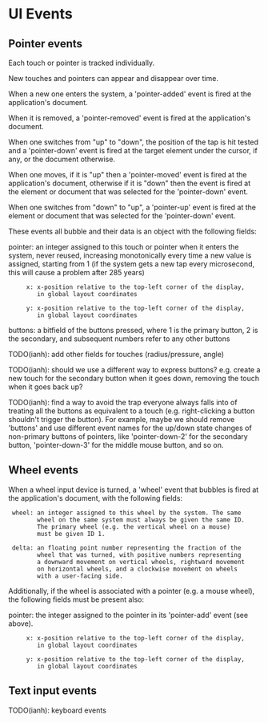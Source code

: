 UI Events
=========

Pointer events
--------------

Each touch or pointer is tracked individually.

New touches and pointers can appear and disappear over time.

When a new one enters the system, a 'pointer-added' event is fired at
the application's document.

When it is removed, a 'pointer-removed' event is fired at the
application's document.

When one switches from "up" to "down", the position of the tap is hit
tested and a 'pointer-down' event is fired at the target element under
the cursor, if any, or the document otherwise.

When one moves, if it is "up" then a 'pointer-moved' event is fired at
the application's document, otherwise if it is "down" then the event
is fired at the element or document that was selected for the
'pointer-down' event.

When one switches from "down" to "up", a 'pointer-up' event is fired
at the element or document that was selected for the 'pointer-down'
event.


These events all bubble and their data is an object with the following
fields:

   pointer: an integer assigned to this touch or pointer when it
            enters the system, never reused, increasing monotonically
            every time a new value is assigned, starting from 1 (if
            the system gets a new tap every microsecond, this will
            cause a problem after 285 years)
 
         x: x-position relative to the top-left corner of the display,
            in global layout coordinates
 
         y: x-position relative to the top-left corner of the display,
            in global layout coordinates

   buttons: a bitfield of the buttons pressed, where 1 is the primary
            button, 2 is the secondary, and subsequent numbers refer
            to any other buttons

TODO(ianh): add other fields for touches (radius/pressure, angle)

TODO(ianh): should we use a different way to express buttons? e.g.
create a new touch for the secondary button when it goes down,
removing the touch when it goes back up?

TODO(ianh): find a way to avoid the trap everyone always falls into of
treating all the buttons as equivalent to a touch (e.g. right-clicking
a button shouldn't trigger the button). For example, maybe we should
remove 'buttons' and use different event names for the up/down state
changes of non-primary buttons of pointers, like 'pointer-down-2' for
the secondary button, 'pointer-down-3' for the middle mouse button,
and so on.


Wheel events
------------

When a wheel input device is turned, a 'wheel' event that bubbles is
fired at the application's document, with the following fields:

     wheel: an integer assigned to this wheel by the system. The same
            wheel on the same system must always be given the same ID.
            The primary wheel (e.g. the vertical wheel on a mouse)
            must be given ID 1.

     delta: an floating point number representing the fraction of the
            wheel that was turned, with positive numbers representing
            a downward movement on vertical wheels, rightward movement
            on horizontal wheels, and a clockwise movement on wheels
            with a user-facing side.
 
Additionally, if the wheel is associated with a pointer (e.g. a mouse
wheel), the following fields must be present also:

   pointer: the integer assigned to the pointer in its 'pointer-add'
            event (see above).

         x: x-position relative to the top-left corner of the display,
            in global layout coordinates
 
         y: x-position relative to the top-left corner of the display,
            in global layout coordinates


Text input events
-----------------

TODO(ianh): keyboard events
